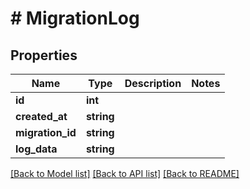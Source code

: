 # # MigrationLog

## Properties

Name | Type | Description | Notes
------------ | ------------- | ------------- | -------------
**id** | **int** |  |
**created_at** | **string** |  |
**migration_id** | **string** |  |
**log_data** | **string** |  |

[[Back to Model list]](../../README.md#models) [[Back to API list]](../../README.md#endpoints) [[Back to README]](../../README.md)
